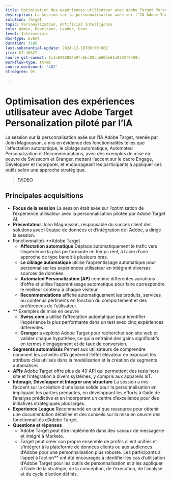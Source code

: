 ```yaml
---
title: Optimisation des expériences utilisateur avec Adobe Target Personalization piloté par l’IA
description: La session sur la personnalisation axée sur l’IA Adobe Target, menée par John Magnusson, a mis en évidence des fonctionnalités telles que l’affectation automatique, le ciblage automatique, Automated Personalization et Recommendations, avec des exemples de mise en oeuvre de Swisscom et Granger, mettant l’accent sur le cadre Engage, Développer et Incorporer, et encourageant les participants à appliquer ces outils selon une approche stratégique.
solution: Target
topic: Personalization, Artificial Intelligence
role: Admin, Developer, Leader, User
level: Intermediate
doc-type: Event
duration: 3186
last-substantial-update: 2024-12-10T00:00:00Z
jira: KT-16627
source-git-commit: 1c1e8203802b9fc6bc92aab963e61a9392f2e59c
workflow-type: tm+mt
source-wordcount: '402'
ht-degree: 0%

---
```



# Optimisation des expériences utilisateur avec Adobe Target Personalization piloté par l’IA

La session sur la personnalisation axée sur l’IA Adobe Target, menée par John Magnusson, a mis en évidence des fonctionnalités telles que l’affectation automatique, le ciblage automatique, Automated Personalization et Recommendations, avec des exemples de mise en oeuvre de Swisscom et Granger, mettant l’accent sur le cadre Engage, Développer et Incorporer, et encourageant les participants à appliquer ces outils selon une approche stratégique.

>[!VIDEO](https://video.tv.adobe.com/v/3440934/?learn=on&enablevpops)

## Principales acquisitions

* **Focus de la session** La session était axée sur l’optimisation de l’expérience utilisateur avec la personnalisation pilotée par Adobe Target AI.
* **Présentateur** John Magnusson, responsable du succès client des solutions avec l’équipe de données et d’intégration de l’Adobe, a dirigé la session.
* Fonctionnalités **Adobe Target
   * **Affectation automatique** Déplace automatiquement le trafic vers l’expérience la plus performante en temps réel, à l’aide d’une approche de type bandit à plusieurs bras.
   * **Le ciblage automatique** utilise l’apprentissage automatique pour personnaliser les expériences utilisateur en intégrant diverses sources de données.
   * **Automated Personalization (AP)** combine différentes variations d’offre et utilise l’apprentissage automatique pour faire correspondre le meilleur contenu à chaque visiteur.
   * **Recommendations** affiche automatiquement les produits, services ou contenus pertinents en fonction du comportement et des préférences de l’utilisateur.
* ** Exemples de mise en oeuvre &#x200B;
   * **Swiss.com** a utilisé l’affectation automatique pour identifier l’expérience la plus performante dans un test avec cinq expériences différentes.
   * **Granger** a exploité Adobe Target pour rechercher son site web et valider chaque hypothèse, ce qui a entraîné des gains significatifs en termes d’engagement et de taux de conversion.
* **Segments automatisés** Permet aux utilisateurs de comprendre comment les activités d’IA génèrent l’effet élévateur en exposant les attributs clés utilisés dans la modélisation et la création de segments automatisés.
* **APIs** Adobe Target offre plus de 40 API qui permettent des tests hors site et l’intégration à divers systèmes, y compris aux appareils IoT.
* **Interagir, Développer et Intégrer une structure** La session a mis l’accent sur la création d’une base solide pour la personnalisation en impliquant les parties prenantes, en développant les efforts à l’aide de l’analyse prédictive et en incorporant un centre d’excellence pour des initiatives stratégiques plus larges.
* **Experience League** Recommandé en tant que ressource pour obtenir une documentation détaillée et des conseils sur la mise en oeuvre des fonctionnalités d’Adobe Target.
* **Questions et réponses**
   * Adobe Target peut être implémenté dans des canaux de messagerie et intégré à Marketo.
   * Target peut créer son propre ensemble de profils client unifiés et s’intégrer à la plateforme de données clients ou aux audiences d’Adobe pour une personnalisation plus robuste. Les participants à l’appel à l’action** ont été encouragés à identifier les cas d’utilisation d’Adobe Target pour les outils de personnalisation et à les appliquer à l’aide de la stratégie, de la conception, de l’exécution, de l’analyse et du cycle d’action définis.

